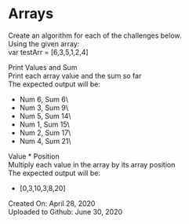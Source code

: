 # Arrays
Create an algorithm for each of the challenges below.\
Using the given array:\
var testArr = [6,3,5,1,2,4]

Print Values and Sum\
Print each array value and the sum so far\
The expected output will be:

* Num 6, Sum 6\
* Num 3, Sum 9\
* Num 5, Sum 14\
* Num 1, Sum 15\
* Num 2, Sum 17\
* Num 4, Sum 21\

Value * Position\
Multiply each value in the array by its array position\
The expected output will be:
* [0,3,10,3,8,20]

Created On: April 28, 2020\
Uploaded to Github: June 30, 2020

